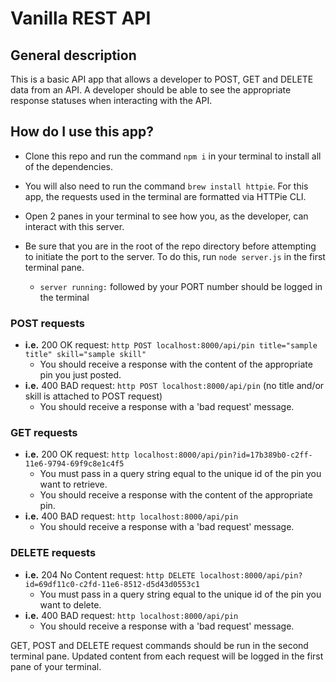 # Vanilla REST API

## General description

This is a basic API app that allows a developer to POST, GET and DELETE data from an API. A developer should be able to see the appropriate response statuses when interacting with the API.

## How do I use this app?

* Clone this repo and run the command `npm i` in your terminal to install all of the dependencies.

* You will also need to run the command `brew install httpie`. For this app, the requests used in the terminal are formatted via HTTPie CLI.

* Open 2 panes in your terminal to see how you, as the developer, can interact with this server.

* Be sure that you are in the root of the repo directory before attempting to initiate the port to the server. To do this, run `node server.js` in the first terminal pane.
  * `server running:` followed by your PORT number should be logged in the terminal


### POST requests
  * **i.e.** 200 OK request: `http POST localhost:8000/api/pin title="sample title" skill="sample skill"`
    * You should receive a response with the content of the appropriate pin you just posted.
  * **i.e.** 400 BAD request: `http POST localhost:8000/api/pin` (no title and/or skill is attached to POST request)
    * You should receive a response with a 'bad request' message.

### GET requests
  * **i.e.** 200 OK request: `http localhost:8000/api/pin?id=17b389b0-c2ff-11e6-9794-69f9c8e1c4f5`
    * You must pass in a query string equal to the unique id of the pin you want to retrieve.
    * You should receive a response with the content of the appropriate pin.
  * **i.e.** 400 BAD request: `http localhost:8000/api/pin`
    * You should receive a response with a 'bad request' message.

### DELETE requests
  * **i.e.** 204 No Content request: `http DELETE localhost:8000/api/pin?id=69df11c0-c2fd-11e6-8512-d5d43d0553c1`
    * You must pass in a query string equal to the unique id of the pin you want to delete.
  * **i.e.** 400 BAD request: `http localhost:8000/api/pin`
    * You should receive a response with a 'bad request' message.

GET, POST and DELETE request commands should be run in the second terminal pane. Updated content from each request will be logged in the first pane of your terminal.
